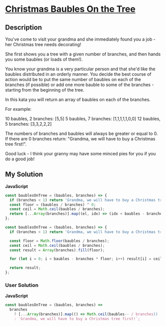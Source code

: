 # [Christmas Baubles On the Tree](https://www.codewars.com/kata/5856c5f7f37aeceaa100008e)

## Description

You've come to visit your grandma and she immediately found you a job - her Christmas tree needs decorating!

She first shows you a tree with a given number of branches, and then hands you some baubles (or loads of them!).

You know your grandma is a very particular person and that she'd like the baubles distributed in an orderly manner. You decide the best course of action would be to put the same number of baubles on each of the branches (if possible) or add one more bauble to some of the branches - starting from the beginning of the tree.

In this kata you will return an array of baubles on each of the branches.

For example:

10 baubles, 2 branches: [5,5] 5 baubles, 7 branches: [1,1,1,1,1,0,0] 12 baubles, 5 branches: [3,3,2,2,2]

The numbers of branches and baubles will always be greater or equal to 0. If there are 0 branches return: "Grandma, we will have to buy a Christmas tree first!".

Good luck - I think your granny may have some minced pies for you if you do a good job!

## My Solution

**JavaScript**

```js
const baublesOnTree = (baubles, branches) => {
  if (branches < 1) return 'Grandma, we will have to buy a Christmas tree first!';
  const floor = (baubles / branches) ^ 0;
  const ceil = Math.ceil(baubles / branches);
  return [...Array(branches)].map((el, idx) => (idx < baubles - branches * floor ? ceil : floor));
};
```

```js
const baublesOnTree = (baubles, branches) => {
  if (branches < 1) return 'Grandma, we will have to buy a Christmas tree first!';

  const floor = Math.floor(baubles / branches);
  const ceil = Math.ceil(baubles / branches);
  const result = Array(branches).fill(floor);

  for (let i = 0; i < baubles - branches * floor; i++) result[i] = ceil;

  return result;
};
```

### User Solution

**JavaScript**

```js
const baublesOnTree = (baubles, branches) =>
  branches
    ? [...Array(branches)].map(() => Math.ceil(baubles-- / branches))
    : `Grandma, we will have to buy a Christmas tree first!`;
```
